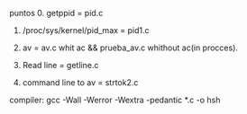 puntos
0. getppid =  pid.c

1. /proc/sys/kernel/pid_max = pid1.c

0. av = av.c whit ac && prueba_av.c whithout ac(in procces).

1. Read line = getline.c

2. command line to av = strtok2.c

compiler: gcc -Wall -Werror -Wextra -pedantic *.c -o hsh
